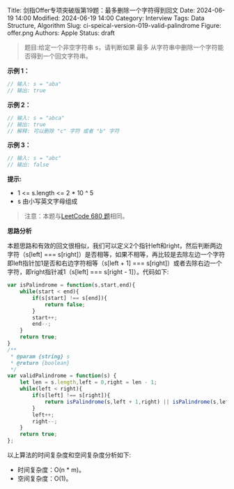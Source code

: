Title: 剑指Offer专项突破版第19题：最多删除一个字符得到回文
Date: 2024-06-19 14:00
Modified: 2024-06-19 14:00
Category: Interview
Tags: Data Structure, Algorithm
Slug: ci-speical-version-019-valid-palindrome
Figure: offer.png
Authors: Apple
Status: draft

> 题目:给定一个非空字符串 s，请判断如果 最多 从字符串中删除一个字符能否得到一个回文字符串。

**示例 1：**

```javascript
// 输入: s = "aba"
// 输出: true
```

**示例 2：**

```javascript
// 输入: s = "abca"
// 输出: true
// 解释: 可以删除 "c" 字符 或者 "b" 字符
```

**示例 3：**

```javascript
// 输入: s = "abc"
// 输出: false
```

**提示:**

- 1 <= s.length <= 2 * 10 ^ 5
- s 由小写英文字母组成

> 注意：本题与[LeetCode 680 题](https://leetcode.cn/problems/valid-palindrome-ii/description/)相同。

**思路分析**

本题思路和有效的回文很相似，我们可以定义2个指针left和right，然后判断两边字符（s[left] === s[right]）是否相等，如果不相等，再比较是去除左边一个字符即left指针加1是否和右边字符相等（s[left + 1] === s[right]）或者去除右边一个字符，即right指针减1（s[left] === s[right - 1]）。代码如下:

```javascript
var isPalindrome = function(s,start,end){
    while(start < end){
        if(s[start] !== s[end]){
            return false;
        }
        start++;
        end--;
    }
    return true;
}
/**
 * @param {string} s
 * @return {boolean}
 */
var validPalindrome = function(s) {
    let len = s.length,left = 0,right = len - 1;
    while(left < right){
        if(s[left] !== s[right]){
            return isPalindrome(s,left + 1,right) || isPalindrome(s,left,right - 1);
        }
        left++;
        right--;
    }
    return true;
};
```

以上算法的时间复杂度和空间复杂度分析如下:

- 时间复杂度：O(n * m)。
- 空间复杂度：O(1)。